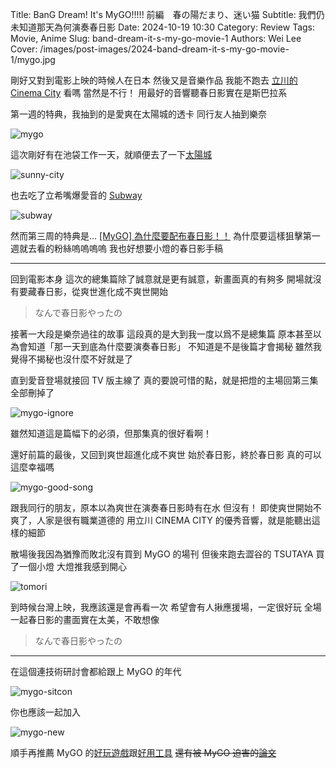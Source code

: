 Title: BanG Dream! It's MyGO!!!!! 前編　春の陽だまり、迷い猫
Subtitle: 我們仍未知道那天為何演奏春日影
Date: 2024-10-19 10:30
Category: Review
Tags: Movie, Anime
Slug: band-dream-it-s-my-go-movie-1
Authors: Wei Lee
Cover: /images/post-images/2024-band-dream-it-s-my-go-movie-1/mygo.jpg

剛好又對到電影上映的時候人在日本
然後又是音樂作品
我能不跑去 [立川的 Cinema City](https://cinemacity.co.jp/) 看嗎
當然是不行！
用最好的音響聽春日影實在是斯巴拉系

<!--more-->

第一週的特典，我抽到的是愛爽在太陽城的透卡
同行友人抽到樂奈

![mygo](/images/post-images/2024-band-dream-it-s-my-go-movie-1/mygo.jpg)

這次剛好有在池袋工作一天，就順便去了一下[太陽城](https://maps.app.goo.gl/PqD8tJbXtE3VA7WR8)

![sunny-city](/images/post-images/2024-band-dream-it-s-my-go-movie-1/sunny-city.jpg)

也去吃了立希嘴爆愛音的 [Subway](https://maps.app.goo.gl/izQae4Rr9dJdpN9e9)

![subway](/images/post-images/2024-band-dream-it-s-my-go-movie-1/subway.jpg)

然而第三周的特典是...
[[MyGO] 為什麼要配布春日影！！](https://www.ptt.cc/bbs/C_Chat/M.1728381957.A.0A5.html)
為什麼要這樣狙擊第一週就去看的粉絲嗚嗚嗚嗚
我也好想要小燈的春日影手稿

---

回到電影本身
這次的總集篇除了誠意就是更有誠意，新畫面真的有夠多
開場就沒有要藏春日影，從爽世進化成不爽世開始

> なんで春日影やったの

接著一大段是樂奈過往的故事
這段真的是大到我一度以爲不是總集篇
原本甚至以為會知道「那一天到底為什麼要演奏春日影」
不知道是不是後篇才會揭秘
雖然我覺得不揭秘也沒什麼不好就是了

直到愛音登場就接回 TV 版主線了
真的要說可惜的點，就是把燈的主場回第三集全部刪掉了

![mygo-ignore](/images/meme/mygo-ignore.jpeg)

雖然知道這是篇幅下的必須，但那集真的很好看啊！

還好前篇的最後，又回到爽世超進化成不爽世
始於春日影，終於春日影
真的可以這麼幸福嗎

![mygo-good-song](/images/meme/mygo-good-song.jpg)

跟我同行的朋友，原本以為爽世在演奏春日影時有在水
但沒有！
即使爽世開始不爽了，人家是很有職業道德的
用立川 CINEMA CITY 的優秀音響，就是能聽出這樣的細節

散場後我因為猶豫而敗北沒有買到 MyGO 的場刊
但後來跑去澀谷的 TSUTAYA 買了一個小燈
大燈推我感到開心

![tomori](/images/post-images/2024-band-dream-it-s-my-go-movie-1/tomori.jpeg)

到時候台灣上映，我應該還是會再看一次
希望會有人揪應援場，一定很好玩
全場一起春日影的畫面實在太美，不敢想像

> なんで春日影やったの

---

在這個連技術研討會都給跟上 MyGO 的年代

![mygo-sitcon](/images/post-images/2024-band-dream-it-s-my-go-movie-1/mygo-sitcon.jpg)

你也應該一起加入

![mygo-new](/images/meme/mygo-new.jpeg)

順手再推薦 MyGO 的[好玩遊戲](https://2pick.app/g/tczykvrr)跟[好用工具](https://nyamuchi-frontend.vercel.app/)
~~還有被 MyGO 迫害的[論文](https://github.com/zjukg/MyGO)~~
